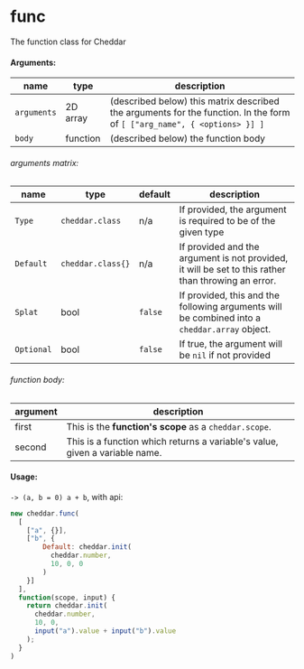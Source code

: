 # func

The function class for Cheddar

#### Arguments:
| name | type | description |
| ---- | ---- | ----------- |
| `arguments` | 2D array | (described below) this matrix described the arguments for the function. In the form of `[ ["arg_name", { <options> }] ]`
| `body` | function | (described below) the function body

###### arguments matrix:

| name | type | default | description |
| ---- | ---- | ------- | ----------- |
| `Type` | `cheddar.class` | n/a | If provided, the argument is required to be of the given type
| `Default` | `cheddar.class{}` | n/a | If provided and the argument is not provided, it will be set to this rather than throwing an error.
| `Splat` | bool | `false` | If provided, this and the following arguments will be combined into a `cheddar.array` object.
| `Optional` | bool | `false` | If true, the argument will be `nil` if not provided |

###### function body:

| argument | description |
| -------- | ----------- |
| first    | This is the **function's scope** as a `cheddar.scope`.
| second   | This is a function which returns a variable's value, given a variable name. |

#### Usage:
`-> (a, b = 0) a + b`, with api:
```js
new cheddar.func(
  [
    ["a", {}],
    ["b", {
        Default: cheddar.init(
          cheddar.number,
          10, 0, 0
        )
    }]
  ],
  function(scope, input) {
    return cheddar.init(
      cheddar.number,
      10, 0,
      input("a").value + input("b").value
    );
  }
)
```